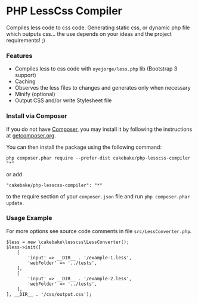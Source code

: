 PHP LessCss Compiler
=====================

Compiles less code to css code. 
Generating static css, or dynamic php file which outputs css... 
the use depends on your ideas and the project requirements! ;)

### Features

- Compiles less to css code with ```oyejorge/less.php``` lib (Bootstrap 3 support)
- Caching
- Observes the less files to changes and generates only when necessary
- Minify (optional)
- Output CSS and/or write Stylesheet file

### Install via Composer

If you do not have [Composer](http://getcomposer.org/), you may install it by following the instructions
at [getcomposer.org](http://getcomposer.org/doc/00-intro.md#installation-nix).

You can then install the package using the following command:

    php composer.phar require --prefer-dist cakebake/php-lesscss-compiler "*"

or add

    "cakebake/php-lesscss-compiler": "*"

to the require section of your ```composer.json``` file and run ```php composer.phar update```.

### Usage Example

For more options see source code comments in file ```src/LessConverter.php```.

    $less = new \cakebake\lesscss\LessConverter();
    $less->init([
        [
            'input' => __DIR__ . '/example-1.less',
            'webFolder' => '../tests',
        ],
        [
            'input' => __DIR__ . '/example-2.less',
            'webFolder' => '../tests',
        ],
    ], __DIR__ . '/css/output.css');
